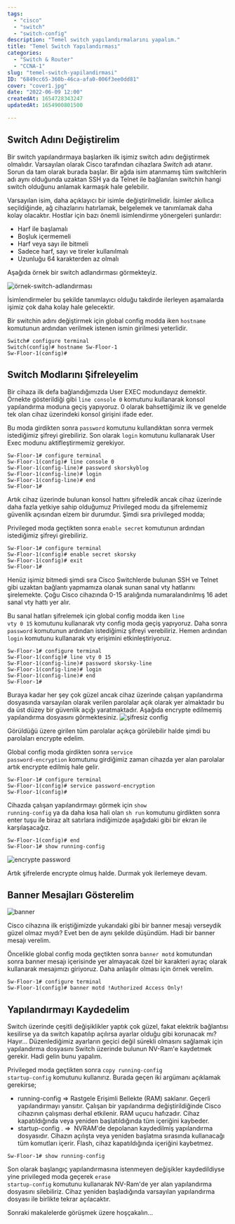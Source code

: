 ```yaml
---
tags:
  - "cisco"
  - "switch"
  - "switch-config"
description: "Temel switch yapılandırmalarını yapalım."
title: "Temel Switch Yapılandırması"
categories:
  - "Switch & Router"
  - "CCNA-1"
slug: "temel-switch-yapilandirmasi"
ID: "6849cc65-360b-46ca-afa0-006f3ee0dd81"
cover: "cover1.jpg"
date: "2022-06-09 12:00"
createdAt: 1654728343247
updatedAt: 1654900801500

---
```

## Switch Adını Değiştirelim

Bir switch yapılandırmaya başlarken ilk işimiz switch adını değiştirmek olmalıdır. Varsayılan olarak Cisco tarafından cihazlara <em>Switch</em> adı atanır. Sorun da tam olarak burada başlar. Bir ağda isim atanmamış tüm switchlerin adı aynı olduğunda uzaktan SSH ya da Telnet ile bağlanılan switchin hangi switch olduğunu anlamak karmaşık hale gelebilir.

Varsayılan isim, daha açıklayıcı bir isimle değiştirilmelidir. İsimler akıllıca seçildiğinde, ağ cihazlarını hatırlamak, belgelemek ve tanımlamak daha kolay olacaktır. Hostlar için bazı önemli isimlendirme yönergeleri şunlardır:

- Harf ile başlamalı
- Boşluk içermemeli
- Harf veya sayı ile bitmeli
- Sadece harf, sayı ve tireler kullanılmalı
- Uzunluğu 64 karakterden az olmalı

Aşağıda örnek bir switch adlandırması görmekteyiz. 

![örnek-switch-adlandırması](https://skorskyfiles.blob.core.windows.net/$web/articles/temel-switch-yapilandirmasi/ornek-adlandirma.png)

İsimlendirmeler bu şekilde tanımlayıcı olduğu takdirde ilerleyen aşamalarda işimiz çok daha kolay hale gelecektir.

Bir switchin adını değiştirmek için global config modda iken <code>hostname</code> komutunun ardından verilmek istenen ismin girilmesi yeterlidir.

```
Switch# configure terminal
Switch(config)# hostname Sw-Floor-1
Sw-Floor-1(config)#
```

## Switch Modlarını Şifreleyelim
Bir cihaza ilk defa bağlandığımızda User EXEC modundayız demektir. Örnekte gösterildiği gibi <code>line console 0</code> komutunu kullanarak konsol yapılandırma moduna geçiş yapıyoruz. 0 olarak bahsettiğimiz ilk ve genelde tek olan cihaz üzerindeki konsol girişini ifade eder. 

Bu moda girdikten sonra <code>password</code> komutunu kullandıktan sonra vermek istediğimiz şifreyi girebiliriz. Son olarak <code>login</code> komutunu kullanarak User Exec modunu aktifleştirmemiz gerekiyor.

```
Sw-Floor-1# configure terminal
Sw-Floor-1(config)# line console 0
Sw-Floor-1(config-line)# password skorskyblog
Sw-Floor-1(config-line)# login
Sw-Floor-1(config-line)# end
Sw-Floor-1#
```

Artık cihaz üzerinde bulunan konsol hattını şifreledik ancak cihaz üzerinde daha fazla yetkiye sahip olduğumuz Privileged modu da şifrelememiz güvenlik açısından elzem bir durumdur. Şimdi sıra privileged modda;

Privileged moda geçtikten sonra <code>enable secret</code> komutunun ardından istediğimiz şifreyi girebiliriz. 
```
Sw-Floor-1# configure terminal
Sw-Floor-1(config)# enable secret skorsky
Sw-Floor-1(config)# exit
Sw-Floor-1#
```

Henüz işimiz bitmedi şimdi sıra Cisco Switchlerde bulunan SSH ve Telnet gibi uzaktan bağlantı yapmamıza olanak sunan sanal vty hatlarını şirelemekte. Çoğu Cisco cihazında 0-15 aralığında numaralandırılmış 16 adet sanal vty hattı yer alır.

Bu sanal hatları şifrelemek için global config modda iken <code>line vty 0 15</code> komutunu kullanarak vty config moda geçiş yapıyoruz. Daha sonra <code>password</code> komutunun ardından istediğimiz şifreyi verebiliriz. Hemen ardından <code>login</code>
komutunu kullanarak vty erişimini etkinleştiriyoruz.

```
Sw-Floor-1# configure terminal
Sw-Floor-1(config)# line vty 0 15
Sw-Floor-1(config-line)# password skorsky-line
Sw-Floor-1(config-line)# login 
Sw-Floor-1(config-line)# end
Sw-Floor-1#
```

Buraya kadar her şey çok güzel ancak cihaz üzerinde çalışan yapılandırma dosyasında varsayılan olarak verilen parolalar açık olarak yer almaktadır bu da üst düzey bir güvenlik açığı yaratmaktadır. Aşağıda encrypte edilmemiş yapılandırma dosyasını görmektesiniz. 
![şifresiz config](https://skorskyfiles.blob.core.windows.net/$web/articles/temel-switch-yapilandirmasi/sifresiz-config.png)

Görüldüğü üzere girilen tüm parolalar açıkça görülebilir halde şimdi bu parolaları encrypte edelim.

Global config moda girdikten sonra <code>service password-encryption</code> komutunu girdiğimiz zaman cihazda yer alan parolalar artık encrypte edilmiş hale gelir.

```
Sw-Floor-1# configure terminal
Sw-Floor-1(config)# service password-encryption
Sw-Floor-1(config)#
```

Cihazda çalışan yapılandırmayı görmek için <code>show running-config</code> ya da daha kısa hali olan <code>sh run</code> komutunu girdikten sonra enter tuşu ile biraz alt satırlara indiğimizde aşağıdaki gibi bir ekran ile karşılaşacağız. 
```
Sw-Floor-1(config)# end
Sw-Floor-1# show running-config
```
![encrypte password](https://skorskyfiles.blob.core.windows.net/$web/articles/temel-switch-yapilandirmasi/sifreli-config.png)

Artık şifrelerde encrypte olmuş halde. Durmak yok ilerlemeye devam. 

## Banner Mesajları Gösterelim
![banner](https://skorskyfiles.blob.core.windows.net/$web/articles/temel-switch-yapilandirmasi/banner.png)

Cisco cihazına ilk eriştiğimizde yukarıdaki gibi bir banner mesajı verseydik güzel olmaz mıydı? Evet ben de aynı şekilde düşündüm. Hadi bir banner mesajı verelim.

Öncelikle global config moda geçtikten sonra <code>banner motd</code> komutundan sonra banner mesajı içerisinde yer almayacak özel bir karakteri ayraç olarak kullanarak mesajımızı giriyoruz. Daha anlaşılır olması için örnek verelim.
```
Sw-Floor-1# configure terminal
Sw-Floor-1(config)# banner motd !Authorized Access Only!
```

## Yapılandırmayı Kaydedelim
Switch üzerinde çeşitli değişiklikler yaptık çok güzel, fakat elektrik bağlantısı kesilirse ya da switch kapatılıp açılırsa ayarlar olduğu gibi korunacak mı? Hayır... Düzenlediğimiz ayarların geçici değil sürekli olmasını sağlamak için yapılandırma dosyasını Switch üzerinde bulunun NV-Ram'e kaydetmek gerekir. Hadi gelin bunu yapalım. 

Privileged moda geçtikten sonra <code>copy running-config startup-config</code> komutunu kullanırız. Burada geçen iki argümanı açıklamak gerekirse;

- running-config ⇒ Rastgele Erişimli Bellekte (RAM) saklanır. Geçerli yapılandırmayı yansıtır. Çalışan bir yapılandırma değiştirildiğinde Cisco cihazının çalışması derhal etkilenir. RAM uçucu hafızadır. Cihaz kapatıldığında veya yeniden başlatıldığında tüm içeriğini kaybeder. 
- startup-config . ⇒  NVRAM'de depolanan kaydedilmiş yapılandırma dosyasıdır. Cihazın açılışta veya yeniden başlatma sırasında kullanacağı tüm komutları içerir. Flash, cihaz kapatıldığında içeriğini kaybetmez.

```
Sw-Floor-1# show running-config
```
Son olarak başlangıç yapılandırmasına istenmeyen değişikler kaydedildiyse yine privileged moda geçerek <code>erase startup-config</code> komutunu kullanarak NV-Ram'de yer alan yapılandırma dosyasını silebiliriz. Cihaz yeniden başladığında varsayılan yapılandırma dosyası ile birlikte tekrar açılacaktır. 

Sonraki makalelerde görüşmek üzere hoşçakalın...
